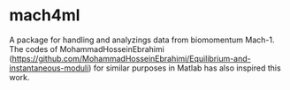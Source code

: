 # mach4ml
A package for handling and analyzings data from biomomentum Mach-1. The codes of MohammadHosseinEbrahimi (https://github.com/MohammadHosseinEbrahimi/Equilibrium-and-instantaneous-moduli) for similar purposes in Matlab has also inspired this work. 
